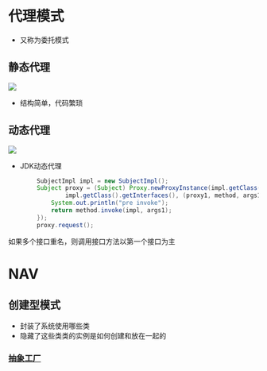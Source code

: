 # 代理模式

- 又称为委托模式

## 静态代理

![](https://img-blog.csdn.net/20180525135117709?watermark/2/text/aHR0cHM6Ly9ibG9nLmNzZG4ubmV0L3dlaXhpbl80MjIyODMzOA==/font/5a6L5L2T/fontsize/400/fill/I0JBQkFCMA==/dissolve/70)

- 结构简单，代码繁琐

## 动态代理

![](http://upload-images.jianshu.io/upload_images/2085791-87f2922c993fd520?imageMogr2/auto-orient/strip%7CimageView2/2/w/1240)

- JDK动态代理

```java
        SubjectImpl impl = new SubjectImpl();
        Subject proxy = (Subject) Proxy.newProxyInstance(impl.getClass().getClassLoader(), 
                impl.getClass().getInterfaces(), (proxy1, method, args1) -> {
            System.out.println("pre invoke");
            return method.invoke(impl, args1);
        });
        proxy.request();
```

如果多个接口重名，则调用接口方法以第一个接口为主

# NAV

## 创建型模式

- 封装了系统使用哪些类
- 隐藏了这些类类的实例是如何创建和放在一起的

### [抽象工厂](./抽象工厂.md)